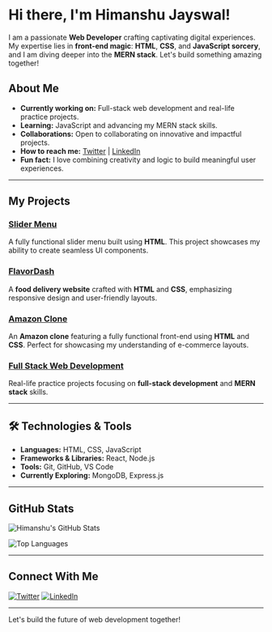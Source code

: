 # Hi there, I'm Himanshu Jayswal! 

I am a passionate **Web Developer** crafting captivating digital experiences. My expertise lies in **front-end magic**: **HTML**, **CSS**, and **JavaScript sorcery**, and I am diving deeper into the **MERN stack**. Let's build something amazing together! 

##  About Me
-  **Currently working on:** Full-stack web development and real-life practice projects.
-  **Learning:** JavaScript and advancing my MERN stack skills.
-  **Collaborations:** Open to collaborating on innovative and impactful projects.
-  **How to reach me:** [Twitter](https://twitter.com/HimanshuJaysw14) | [LinkedIn](https://linkedin.com/in/himanshu-jayswal)
-  **Fun fact:** I love combining creativity and logic to build meaningful user experiences.

---

## My Projects

### [Slider Menu](https://github.com/himanshujays29/slider-menu)  
A fully functional slider menu built using **HTML**. This project showcases my ability to create seamless UI components.



### [FlavorDash](https://github.com/himanshujays29/FlavorDash)  
A **food delivery website** crafted with **HTML** and **CSS**, emphasizing responsive design and user-friendly layouts.



### [Amazon Clone](https://github.com/himanshujays29/Amazon-clone)  
An **Amazon clone** featuring a fully functional front-end using **HTML** and **CSS**. Perfect for showcasing my understanding of e-commerce layouts.



### [Full Stack Web Development](https://github.com/himanshujays29/Full-Stack-web-devlopment)  
Real-life practice projects focusing on **full-stack development** and **MERN stack** skills.



---

## 🛠 Technologies & Tools

- **Languages:** HTML, CSS, JavaScript
- **Frameworks & Libraries:** React, Node.js
- **Tools:** Git, GitHub, VS Code
- **Currently Exploring:** MongoDB, Express.js

---

##  GitHub Stats

![Himanshu's GitHub Stats](https://github-readme-stats.vercel.app/api?username=himanshujays29&show_icons=true&theme=dark)

![Top Languages](https://github-readme-stats.vercel.app/api/top-langs/?username=himanshujays29&layout=compact&theme=dark)

---

##  Connect With Me

[![Twitter](https://img.shields.io/badge/Twitter-%231DA1F2.svg?style=for-the-badge&logo=Twitter&logoColor=white)](https://twitter.com/HimanshuJaysw14)
[![LinkedIn](https://img.shields.io/badge/LinkedIn-%230077B5.svg?style=for-the-badge&logo=LinkedIn&logoColor=white)](https://linkedin.com/in/himanshu-jayswal)

---

Let's build the future of web development together! 
